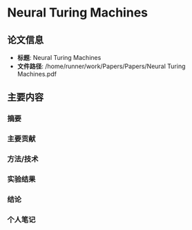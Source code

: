 # Neural Turing Machines

## 论文信息
- **标题**: Neural Turing Machines
- **文件路径**: /home/runner/work/Papers/Papers/Neural Turing Machines.pdf

## 主要内容

### 摘要


### 主要贡献


### 方法/技术


### 实验结果


### 结论


### 个人笔记


